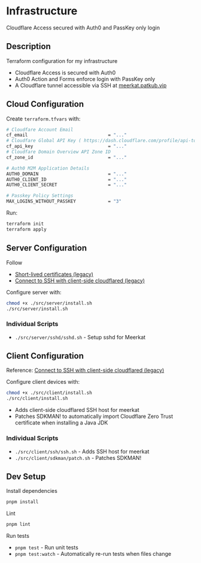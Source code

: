 # Infrastructure

Cloudflare Access secured with Auth0 and PassKey only login

## Description

Terraform configuration for my infrastructure
- Cloudflare Access is secured with Auth0
- Auth0 Action and Forms enforce login with PassKey only
- A Cloudflare tunnel accessible via SSH at [meerkat.patkub.vip](https://meerkat.patkub.vip/)

## Cloud Configuration

Create `terraform.tfvars` with:

```bash
# Cloudfare Account Email
cf_email                              = "..."
# Cloudfare Global API Key ( https://dash.cloudflare.com/profile/api-tokens )
cf_api_key                            = "..."
# Cloudfare Domain Overview API Zone ID
cf_zone_id                            = "..."

# Auth0 M2M Application Details
AUTH0_DOMAIN                          = "..."
AUTH0_CLIENT_ID                       = "..."
AUTH0_CLIENT_SECRET                   = "..."

# Passkey Policy Settings
MAX_LOGINS_WITHOUT_PASSKEY            = "3"
```

Run:

```bash
terraform init
terraform apply
```

## Server Configuration

Follow
- [Short-lived certificates (legacy)](https://developers.cloudflare.com/cloudflare-one/access-controls/applications/non-http/short-lived-certificates-legacy/)
- [Connect to SSH with client-side cloudflared (legacy)](https://developers.cloudflare.com/cloudflare-one/networks/connectors/cloudflare-tunnel/use-cases/ssh/ssh-cloudflared-authentication/)

Configure server with:

```bash
chmod +x ./src/server/install.sh
./src/server/install.sh
```

### Individual Scripts
- `./src/server/sshd/sshd.sh` - Setup sshd for Meerkat


## Client Configuration

Reference: [Connect to SSH with client-side cloudflared (legacy)](https://developers.cloudflare.com/cloudflare-one/networks/connectors/cloudflare-tunnel/use-cases/ssh/ssh-cloudflared-authentication/)


Configure client devices with:

```bash
chmod +x ./src/client/install.sh
./src/client/install.sh
```

- Adds client-side cloudflared SSH host for meerkat
- Patches SDKMAN! to automatically import Cloudflare Zero Trust certificate when installing a Java JDK

### Individual Scripts
- `./src/client/ssh/ssh.sh` - Adds SSH host for meerkat
- `./src/client/sdkman/patch.sh` - Patches SDKMAN!

## Dev Setup

Install dependencies

```bash
pnpm install
```

Lint

```bash
pnpm lint
```

Run tests
- `pnpm test` - Run unit tests
- `pnpm test:watch` - Automatically re-run tests when files change

